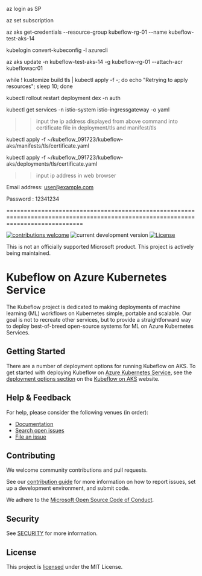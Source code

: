 az login as SP

az set subscription

az aks get-credentials --resource-group kubeflow-rg-01 --name kubeflow-test-aks-14

kubelogin convert-kubeconfig -l azurecli

az aks update -n kubeflow-test-aks-14 -g kubeflow-rg-01 --attach-acr kubeflowacr01

while ! kustomize build tls | kubectl apply -f -; do echo "Retrying to apply resources"; sleep 10; done

kubectl rollout restart deployment dex -n auth

kubectl get services -n istio-system istio-ingressgateway -o yaml

>> input the ip address displayed from above command into certificate file in deployment/tls and manifest/tls

kubectl apply -f ~/kubeflow_091723/kubeflow-aks/manifests/tls/certificate.yaml

kubectl apply -f ~/kubeflow_091723/kubeflow-aks/deployments/tls/certificate.yaml

>> input ip address in web browser

Email address: user@example.com

Password : 12341234

==================================================================================================================================

[![contributions welcome](https://img.shields.io/badge/contributions-welcome-brightgreen.svg?style=flat)](./CONTRIBUTING.md)
![current development version](https://img.shields.io/badge/Kubeflow-v1.6.1-green)
[![License](https://img.shields.io/github/license/azure/kubeflow-aks)](./LICENSE)

This is not an officially supported Microsoft product. This project is actively being maintained.

# Kubeflow on Azure Kubernetes Service

The Kubeflow project is dedicated to making deployments of machine learning (ML) workflows on Kubernetes simple, portable and scalable. Our goal is not to recreate other services, but to provide a straightforward way to deploy best-of-breed open-source systems for ML on Azure Kubernetes Services.

## Getting Started

There are a number of deployment options for running Kubeflow on AKS. To get started with deploying Kubeflow on [Azure Kubernetes Service](https://learn.microsoft.com/en-us/azure/aks/intro-kubernetes), see the [deployment options section](https://azure.github.io/kubeflow-aks/main/docs/deployment-options/) on the [Kubeflow on AKS](https://azure.github.io/kubeflow-aks/main) website.

## Help & Feedback

For help, please consider the following venues (in order):

* [Documentation](https://azure.github.io/kubeflow-aks/main/docs)
* [Search open issues](https://github.com/Azure/kubeflow-aks/issues)
* [File an issue](https://github.com/Azure/kubeflow-aks/issues/new)

## Contributing

We welcome community contributions and pull requests.

See our [contribution guide](./CONTRIBUTING.md) for more information on how to
report issues, set up a development environment, and submit code.

We adhere to the [Microsoft Open Source Code of Conduct](https://opensource.microsoft.com/codeofconduct/).

## Security

See [SECURITY](./SECURITY.md) for more information.

## License

This project is [licensed](./LICENSE) under the  MIT License.

